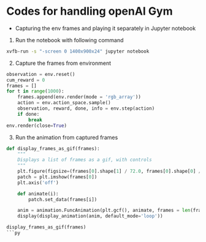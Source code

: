 # Codes for handling openAI Gym

* Capturing the env frames and playing it separately in Jupyter notebook
1. Run the notebook with following command 
```sh
xvfb-run -s "-screen 0 1400x900x24" jupyter notebook
```

2. Capture the frames from environment
```py
observation = env.reset()
cum_reward = 0
frames = []
for t in range(1000):
    frames.append(env.render(mode = 'rgb_array'))
    action = env.action_space.sample()
    observation, reward, done, info = env.step(action)
    if done:
        break
env.render(close=True)
```

3. Run the animation from captured frames 
```py
def display_frames_as_gif(frames):
    """
    Displays a list of frames as a gif, with controls
    """
    plt.figure(figsize=(frames[0].shape[1] / 72.0, frames[0].shape[0] / 72.0), dpi = 72)
    patch = plt.imshow(frames[0])
    plt.axis('off')

    def animate(i):
        patch.set_data(frames[i])

    anim = animation.FuncAnimation(plt.gcf(), animate, frames = len(frames), interval=50)
    display(display_animation(anim, default_mode='loop'))

display_frames_as_gif(frames)
```py
